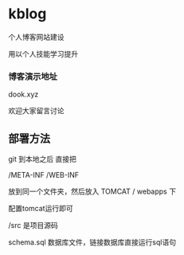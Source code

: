 # kblog

个人博客网站建设

用以个人技能学习提升

### 博客演示地址

  dook.xyz
  
  欢迎大家留言讨论

## 部署方法

git 到本地之后 直接把

/META-INF
/WEB-INF

放到同一个文件夹，然后放入 TOMCAT / webapps 下

配置tomcat运行即可

/src 是项目源码

schema.sql 数据库文件，链接数据库直接运行sql语句
